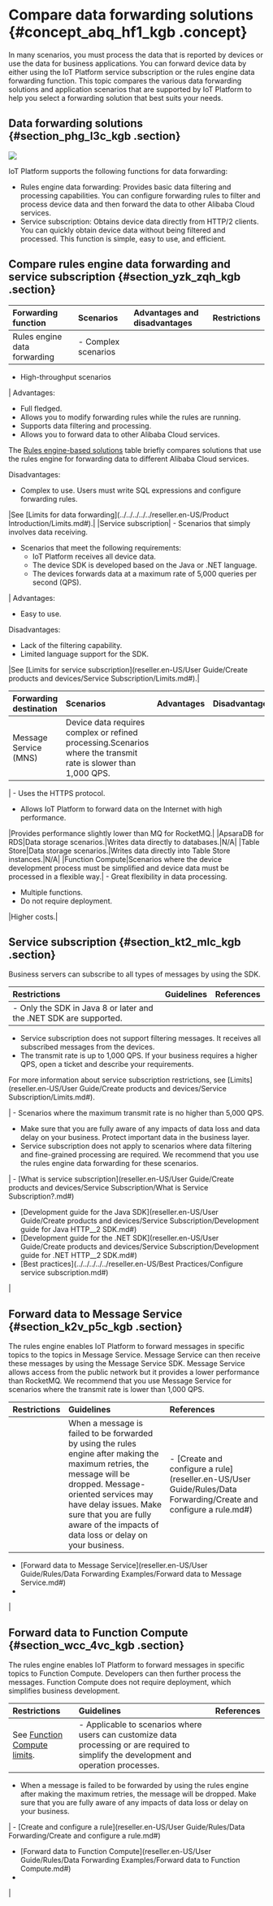# Compare data forwarding solutions {#concept_abq_hf1_kgb .concept}

In many scenarios, you must process the data that is reported by devices or use the data for business applications. You can forward device data by either using the IoT Platform service subscription or the rules engine data forwarding function. This topic compares the various data forwarding solutions and application scenarios that are supported by IoT Platform to help you select a forwarding solution that best suits your needs.

## Data forwarding solutions {#section_phg_l3c_kgb .section}

![](http://static-aliyun-doc.oss-cn-hangzhou.aliyuncs.com/assets/img/92223/155359891036895_en-US.png)

IoT Platform supports the following functions for data forwarding:

-   Rules engine data forwarding: Provides basic data filtering and processing capabilities. You can configure forwarding rules to filter and process device data and then forward the data to other Alibaba Cloud services.
-   Service subscription: Obtains device data directly from HTTP/2 clients. You can quickly obtain device data without being filtered and processed. This function is simple, easy to use, and efficient.

## Compare rules engine data forwarding and service subscription {#section_yzk_zqh_kgb .section}

|Forwarding function|Scenarios|Advantages and disadvantages|Restrictions|
|:------------------|:--------|:---------------------------|:-----------|
|Rules engine data forwarding| -   Complex scenarios
-   High-throughput scenarios

 | Advantages:

 -   Full fledged.
-   Allows you to modify forwarding rules while the rules are running.
-   Supports data filtering and processing.
-   Allows you to forward data to other Alibaba Cloud services.

The [Rules engine-based solutions](#) table briefly compares solutions that use the rules engine for forwarding data to different Alibaba Cloud services.


 Disadvantages:

 -   Complex to use. Users must write SQL expressions and configure forwarding rules.

 |See [Limits for data forwarding](../../../../../reseller.en-US/Product Introduction/Limits.md#).|
|Service subscription| -   Scenarios that simply involves data receiving.
-   Scenarios that meet the following requirements:
    -   IoT Platform receives all device data.
    -   The device SDK is developed based on the Java or .NET language.
    -   The devices forwards data at a maximum rate of 5,000 queries per second \(QPS\).

 | Advantages:

 -   Easy to use.

 Disadvantages:

 -   Lack of the filtering capability.
-   Limited language support for the SDK.

 |See [Limits for service subscription](reseller.en-US/User Guide/Create products and devices/Service Subscription/Limits.md#).|

|Forwarding destination|Scenarios|Advantages|Disadvantages|
|:---------------------|:--------|:---------|:------------|
|Message Service \(MNS\)|Device data requires complex or refined processing.Scenarios where the transmit rate is slower than 1,000 QPS.

| -   Uses the HTTPS protocol.
-   Allows IoT Platform to forward data on the Internet with high performance.

 |Provides performance slightly lower than MQ for RocketMQ.|
|ApsaraDB for RDS|Data storage scenarios.|Writes data directly to databases.|N/A|
|Table Store|Data storage scenarios.|Writes data directly into Table Store instances.|N/A|
|Function Compute|Scenarios where the device development process must be simplified and device data must be processed in a flexible way.| -   Great flexibility in data processing.
-   Multiple functions.
-   Do not require deployment.

 |Higher costs.|

## Service subscription {#section_kt2_mlc_kgb .section}

Business servers can subscribe to all types of messages by using the SDK.

|Restrictions|Guidelines|References|
|:-----------|:---------|:---------|
| -   Only the SDK in Java 8 or later and the .NET SDK are supported.
-   Service subscription does not support filtering messages. It receives all subscribed messages from the devices.
-   The transmit rate is up to 1,000 QPS. If your business requires a higher QPS, open a ticket and describe your requirements.

 For more information about service subscription restrictions, see [Limits](reseller.en-US/User Guide/Create products and devices/Service Subscription/Limits.md#).

 | -   Scenarios where the maximum transmit rate is no higher than 5,000 QPS.
-   Make sure that you are fully aware of any impacts of data loss and data delay on your business. Protect important data in the business layer.
-   Service subscription does not apply to scenarios where data filtering and fine-grained processing are required. We recommend that you use the rules engine data forwarding for these scenarios.

 | -   [What is service subscription](reseller.en-US/User Guide/Create products and devices/Service Subscription/What is Service Subscription?.md#)
-   [Development guide for the Java SDK](reseller.en-US/User Guide/Create products and devices/Service Subscription/Development guide for Java HTTP__2 SDK.md#)
-   [Development guide for the .NET SDK](reseller.en-US/User Guide/Create products and devices/Service Subscription/Development guide for .NET HTTP__2 SDK.md#)
-   [Best practices](../../../../../reseller.en-US/Best Practices/Configure service subscription.md#)

 |

## Forward data to Message Service {#section_k2v_p5c_kgb .section}

The rules engine enables IoT Platform to forward messages in specific topics to the topics in Message Service. Message Service can then receive these messages by using the Message Service SDK. Message Service allows access from the public network but it provides a lower performance than RocketMQ. We recommend that you use Message Service for scenarios where the transmit rate is lower than 1,000 QPS.

|Restrictions|Guidelines|References|
|:-----------|:---------|:---------|
| |When a message is failed to be forwarded by using the rules engine after making the maximum retries, the message will be dropped. Message-oriented services may have delay issues. Make sure that you are fully aware of the impacts of data loss or delay on your business.| -   [Create and configure a rule](reseller.en-US/User Guide/Rules/Data Forwarding/Create and configure a rule.md#)
-   [Forward data to Message Service](reseller.en-US/User Guide/Rules/Data Forwarding Examples/Forward data to Message Service.md#)
-   
 |

## Forward data to Function Compute {#section_wcc_4vc_kgb .section}

The rules engine enables IoT Platform to forward messages in specific topics to Function Compute. Developers can then further process the messages. Function Compute does not require deployment, which simplifies business development.

|Restrictions|Guidelines|References|
|:-----------|:---------|:---------|
|See [Function Compute limits](https://partners-intl.aliyun.com/help/doc-detail/51907.htm).| -   Applicable to scenarios where users can customize data processing or are required to simplify the development and operation processes.
-   When a message is failed to be forwarded by using the rules engine after making the maximum retries, the message will be dropped. Make sure that you are fully aware of any impacts of data loss or delay on your business.

 | -   [Create and configure a rule](reseller.en-US/User Guide/Rules/Data Forwarding/Create and configure a rule.md#)
-   [Forward data to Function Compute](reseller.en-US/User Guide/Rules/Data Forwarding Examples/Forward data to Function Compute.md#)
-   
 |

